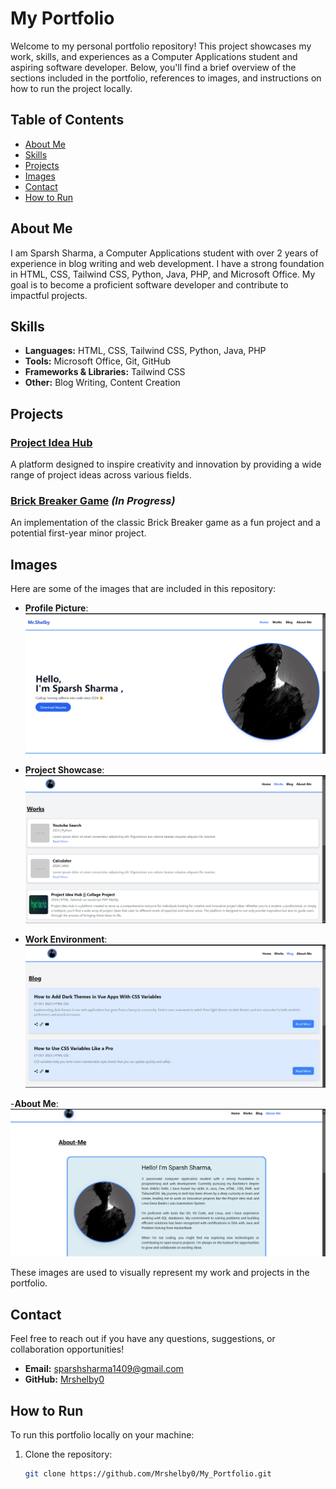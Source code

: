 # My Portfolio

Welcome to my personal portfolio repository! This project showcases my work, skills, and experiences as a Computer Applications student and aspiring software developer. Below, you'll find a brief overview of the sections included in the portfolio, references to images, and instructions on how to run the project locally.

## Table of Contents

- [About Me](#about-me)
- [Skills](#skills)
- [Projects](#projects)
- [Images](#images)
- [Contact](#contact)
- [How to Run](#how-to-run)

## About Me

I am Sparsh Sharma, a Computer Applications student with over 2 years of experience in blog writing and web development. I have a strong foundation in HTML, CSS, Tailwind CSS, Python, Java, PHP, and Microsoft Office. My goal is to become a proficient software developer and contribute to impactful projects.

## Skills

- **Languages:** HTML, CSS, Tailwind CSS, Python, Java, PHP
- **Tools:** Microsoft Office, Git, GitHub
- **Frameworks & Libraries:** Tailwind CSS
- **Other:** Blog Writing, Content Creation

## Projects

### [Project Idea Hub](https://github.com/Mrshelby0/Project-Idea-Hub)
A platform designed to inspire creativity and innovation by providing a wide range of project ideas across various fields.

### [Brick Breaker Game](https://github.com/Mrshelby0/Brick-Breaker-Game) *(In Progress)*
An implementation of the classic Brick Breaker game as a fun project and a potential first-year minor project.

## Images

Here are some of the images that are included in this repository:

- **Profile Picture**:  
  ![Profile Picture](Pictures/Home-1.png)

- **Project Showcase**:  
  ![Project Showcase](Pictures/work-1.png)

- **Work Environment**:  
  ![Work Environment](Pictures/blog-1.png)
  
-**About Me**:
  ![About Me](Pictures/about-1.png)

These images are used to visually represent my work and projects in the portfolio.

## Contact

Feel free to reach out if you have any questions, suggestions, or collaboration opportunities!

- **Email:** [sparshsharma1409@gmail.com](mailto:sparshsharma1409@gmail.com)
- **GitHub:** [Mrshelby0](https://github.com/Mrshelby0)

## How to Run

To run this portfolio locally on your machine:

1. Clone the repository:
   ```bash
   git clone https://github.com/Mrshelby0/My_Portfolio.git
